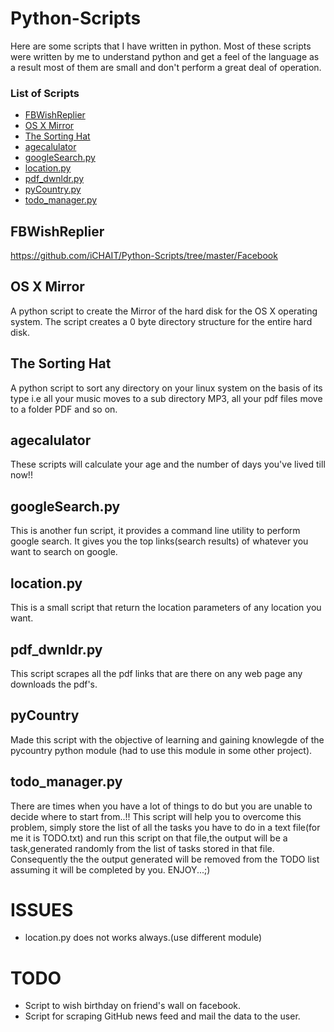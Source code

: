 Python-Scripts
==============

Here are some scripts that I have written in python. Most of these scripts were written by me to understand python and get a feel of the language as a result most of them are small and don't perform a great deal of operation.


### List of Scripts

* [FBWishReplier](#FBWish)
* [OS X Mirror](#mirror)
* [The Sorting Hat](#hat)
* [agecalulator](#calculator)
* [googleSearch.py](#google)
* [location.py](#location)
* [pdf_dwnldr.py](#pdf)
* [pyCountry.py](#country)
* [todo_manager.py](#todo)


## <a name="FBWish"></a>FBWishReplier

https://github.com/iCHAIT/Python-Scripts/tree/master/Facebook


## <a name="mirror"></a>OS X Mirror

A python script to create the Mirror of the hard disk for the OS X operating system. The script creates a 0 byte directory structure for the entire hard disk.


## <a name="hat"></a>The Sorting Hat

A python script to sort any directory on your linux system on the basis of its type i.e all your music moves to a sub directory MP3, all your pdf files move to a folder PDF and so on.


## <a name="calculator"></a>agecalulator

These scripts will calculate your age and the number of days you've lived till now!!


## <a name="google"></a>googleSearch.py

This is another fun script, it provides a command line utility to perform google search. It gives you the top links(search results) of whatever you want to search on google.


## <a name="location"></a>location.py

This is a small script that return the location parameters of any location you want.


## <a name="pdf"></a>pdf_dwnldr.py

This script scrapes all the pdf links that are there on any web page any downloads the pdf's.


## <a name="country"></a>pyCountry

Made this script with the objective of learning and gaining knowlegde of the pycountry python module (had to use this module in some other project).


## <a name="todo"></a>todo_manager.py

There are times when you have a lot of things to do but you are unable to decide where to start from..!!
This script will help you to overcome this problem, simply store the list of all the tasks you have to do in a text file(for me it is TODO.txt) and run this script on that file,the output will be a task,generated randomly from the list of tasks stored in that file.
Consequently the the output generated will be removed from the TODO list assuming it will be completed by you.
ENJOY...;)


ISSUES
======

* location.py does not works always.(use different module)


TODO
====

* Script to wish birthday on friend's wall on facebook.
* Script for scraping GitHub news feed and mail the data to the user. 